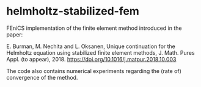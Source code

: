 # helmholtz-stabilized-fem
FEniCS implementation of the finite element method introduced in the paper:

E. Burman, M. Nechita and L. Oksanen, Unique continuation for the Helmholtz equation using stabilized finite element methods, J. Math. Pures Appl. (to appear), 2018. https://doi.org/10.1016/j.matpur.2018.10.003

The code also contains numerical experiments regarding the (rate of) convergence of the method.
